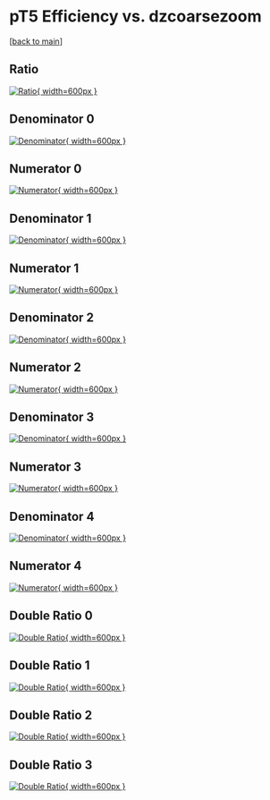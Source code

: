 # pT5 Efficiency vs. dzcoarsezoom

[[back to main](./)]



## Ratio

[![Ratio](../mtv/var/pT5_xtr_13_1_eff_dzcoarsezoom.png){ width=600px }](../mtv/var/pT5_xtr_13_1_eff_dzcoarsezoom.pdf)

## Denominator 0

[![Denominator](../mtv/den/pT5_xtr_13_1_eff_dzcoarsezoom_den0.png){ width=600px }](../mtv/den/pT5_xtr_13_1_eff_dzcoarsezoom_den0.pdf)

## Numerator 0

[![Numerator](../mtv/num/pT5_xtr_13_1_eff_dzcoarsezoom_num0.png){ width=600px }](../mtv/num/pT5_xtr_13_1_eff_dzcoarsezoom_num0.pdf)

## Denominator 1

[![Denominator](../mtv/den/pT5_xtr_13_1_eff_dzcoarsezoom_den1.png){ width=600px }](../mtv/den/pT5_xtr_13_1_eff_dzcoarsezoom_den1.pdf)

## Numerator 1

[![Numerator](../mtv/num/pT5_xtr_13_1_eff_dzcoarsezoom_num1.png){ width=600px }](../mtv/num/pT5_xtr_13_1_eff_dzcoarsezoom_num1.pdf)

## Denominator 2

[![Denominator](../mtv/den/pT5_xtr_13_1_eff_dzcoarsezoom_den2.png){ width=600px }](../mtv/den/pT5_xtr_13_1_eff_dzcoarsezoom_den2.pdf)

## Numerator 2

[![Numerator](../mtv/num/pT5_xtr_13_1_eff_dzcoarsezoom_num2.png){ width=600px }](../mtv/num/pT5_xtr_13_1_eff_dzcoarsezoom_num2.pdf)

## Denominator 3

[![Denominator](../mtv/den/pT5_xtr_13_1_eff_dzcoarsezoom_den3.png){ width=600px }](../mtv/den/pT5_xtr_13_1_eff_dzcoarsezoom_den3.pdf)

## Numerator 3

[![Numerator](../mtv/num/pT5_xtr_13_1_eff_dzcoarsezoom_num3.png){ width=600px }](../mtv/num/pT5_xtr_13_1_eff_dzcoarsezoom_num3.pdf)

## Denominator 4

[![Denominator](../mtv/den/pT5_xtr_13_1_eff_dzcoarsezoom_den4.png){ width=600px }](../mtv/den/pT5_xtr_13_1_eff_dzcoarsezoom_den4.pdf)

## Numerator 4

[![Numerator](../mtv/num/pT5_xtr_13_1_eff_dzcoarsezoom_num4.png){ width=600px }](../mtv/num/pT5_xtr_13_1_eff_dzcoarsezoom_num4.pdf)

## Double Ratio 0

[![Double Ratio](../mtv/ratio/pT5_xtr_13_1_eff_dzcoarsezoom_ratio0.png){ width=600px }](../mtv/ratio/pT5_xtr_13_1_eff_dzcoarsezoom_ratio0.pdf)

## Double Ratio 1

[![Double Ratio](../mtv/ratio/pT5_xtr_13_1_eff_dzcoarsezoom_ratio1.png){ width=600px }](../mtv/ratio/pT5_xtr_13_1_eff_dzcoarsezoom_ratio1.pdf)

## Double Ratio 2

[![Double Ratio](../mtv/ratio/pT5_xtr_13_1_eff_dzcoarsezoom_ratio2.png){ width=600px }](../mtv/ratio/pT5_xtr_13_1_eff_dzcoarsezoom_ratio2.pdf)

## Double Ratio 3

[![Double Ratio](../mtv/ratio/pT5_xtr_13_1_eff_dzcoarsezoom_ratio3.png){ width=600px }](../mtv/ratio/pT5_xtr_13_1_eff_dzcoarsezoom_ratio3.pdf)

